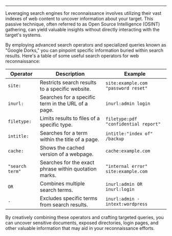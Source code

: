 ___
Leveraging search engines for reconnaissance involves utilizing their vast indexes of web content to uncover information about your target. This passive technique, often referred to as Open Source Intelligence (OSINT) gathering, can yield valuable insights without directly interacting with the target's systems.

By employing advanced search operators and specialized queries known as "Google Dorks," you can pinpoint specific information buried within search results. Here's a table of some useful search operators for web reconnaissance:

|Operator|Description|Example|
|---|---|---|
|`site:`|Restricts search results to a specific website.|`site:example.com "password reset"`|
|`inurl:`|Searches for a specific term in the URL of a page.|`inurl:admin login`|
|`filetype:`|Limits results to files of a specific type.|`filetype:pdf "confidential report"`|
|`intitle:`|Searches for a term within the title of a page.|`intitle:"index of" /backup`|
|`cache:`|Shows the cached version of a webpage.|`cache:example.com`|
|`"search term"`|Searches for the exact phrase within quotation marks.|`"internal error" site:example.com`|
|`OR`|Combines multiple search terms.|`inurl:admin OR inurl:login`|
|`-`|Excludes specific terms from search results.|`inurl:admin -intext:wordpress`|

By creatively combining these operators and crafting targeted queries, you can uncover sensitive documents, exposed directories, login pages, and other valuable information that may aid in your reconnaissance efforts.